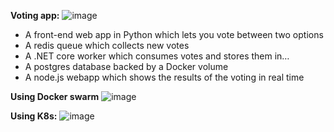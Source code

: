 **Voting app:**
![image](https://user-images.githubusercontent.com/42219389/180905899-d5339f3f-f055-4f44-9d65-32d9ab1dcacc.png)
- A front-end web app in Python which lets you vote between two options
- A redis queue which collects new votes
- A .NET core worker which consumes votes and stores them in…
- A postgres database backed by a Docker volume
- A node.js  webapp which shows the results of the voting in real time

**Using Docker swarm**
![image](https://user-images.githubusercontent.com/42219389/180907455-a23bccc9-0ef1-44de-8682-aae0a2f51a88.png)

**Using K8s:**
![image](https://user-images.githubusercontent.com/42219389/180911352-bd156fb0-b4a1-45be-aa0b-d487865de8b2.png)